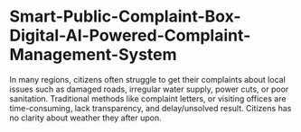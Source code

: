 # Smart-Public-Complaint-Box-Digital-Al-Powered-Complaint-Management-System
In many regions, citizens often struggle to get their complaints about local issues such as damaged roads, irregular water supply, power cuts, or poor sanitation. Traditional methods like complaint letters, or visiting offices are time-consuming, lack transparency, and delay/unsolved result. Citizens has no clarity about weather they after upon.
